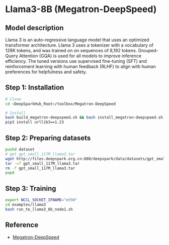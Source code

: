 # Llama3-8B (Megatron-DeepSpeed)

## Model description

Llama 3 is an auto-regressive language model that uses an optimized transformer architecture. Llama 3 uses a tokenizer
with a vocabulary of 128K tokens, and was trained on on sequences of 8,192 tokens. Grouped-Query Attention (GQA) is used
for all models to improve inference efficiency. The tuned versions use supervised fine-tuning (SFT) and reinforcement
learning with human feedback (RLHF) to align with human preferences for helpfulness and safety.

## Step 1: Installation

```sh
# Clone
cd <DeepSparkHub_Root>/toolbox/Megatron-DeepSpeed

# Install
bash build_megatron-deepspeed.sh && bash install_megatron-deepspeed.sh
pip3 install urllib3==1.23
```

## Step 2: Preparing datasets

```sh
pushd dataset
# get gpt_small_117M_llama3.tar
wget http://files.deepspark.org.cn:880/deepspark/data/datasets/gpt_small_117M_llama3.tar
tar -xf gpt_small_117M_llama3.tar
rm -f gpt_small_117M_llama3.tar
popd
```

## Step 3: Training

```sh
export NCCL_SOCKET_IFNAME="eth0"
cd examples/llama3
bash run_te_llama3_8b_node1.sh
```

## Reference

- [Megatron-DeepSpeed](https://github.com/microsoft/Megatron-DeepSpeed)

